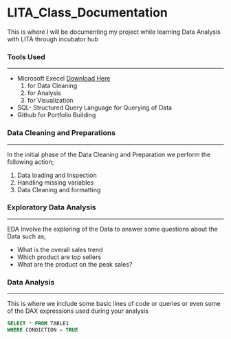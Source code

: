 # LITA_Class_Documentation
This is where I will be documenting my project while learning Data Analysis with LITA through incubator hub

### Tools Used
---
- Microsoft Execel [Download Here](https://www.microsoft.com)
  1. for Data Cleaning
  2. for Analysis
  3. for Visualization
- SQL- Structured Query Language for Querying of Data
- Github for Portfollo Building
  
### Data Cleaning and Preparations
---
In the initial phase of the Data Cleaning and Preparation we perform the following action;
1. Data loading and Inspection
2. Handling missing variables
3. Data Cleaning and formatting

### Exploratory Data Analysis
---
EDA Involve the exploring of the Data to answer some questions about the Data such as;
- What is the overall sales trend
- Which product are top sellers
- What are the product on the peak sales?

### Data Analysis
---
This is where we include some basic lines of code or queries or even some of the DAX expressions used during your analysis

 ```SQL
SELECT * FROM TABLE1
WHERE CONDICTION = TRUE
```







